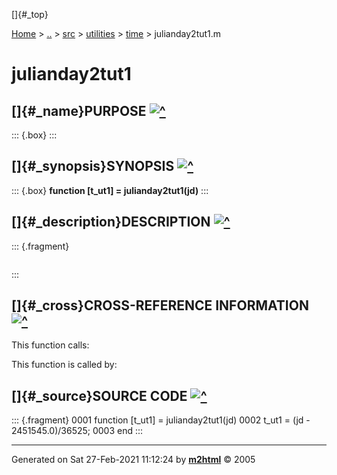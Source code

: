 []{#_top}

<div>

[Home](../../../../index.html) \> [..](#) \> [src](#) \> [utilities](#)
\> [time](index.html) \> julianday2tut1.m

</div>

# julianday2tut1

## []{#_name}PURPOSE [![\^](../../../../up.png)](#_top)

::: {.box}
:::

## []{#_synopsis}SYNOPSIS [![\^](../../../../up.png)](#_top)

::: {.box}
**function \[t_ut1\] = julianday2tut1(jd)**
:::

## []{#_description}DESCRIPTION [![\^](../../../../up.png)](#_top)

::: {.fragment}
``` {.comment}
```
:::

## []{#_cross}CROSS-REFERENCE INFORMATION [![\^](../../../../up.png)](#_top)

This function calls:

This function is called by:

## []{#_source}SOURCE CODE [![\^](../../../../up.png)](#_top)

::: {.fragment}
    0001 function [t_ut1] = julianday2tut1(jd)
    0002     t_ut1 = (jd - 2451545.0)/36525;
    0003 end
:::

------------------------------------------------------------------------

Generated on Sat 27-Feb-2021 11:12:24 by
**[m2html](http://www.artefact.tk/software/matlab/m2html/ "Matlab Documentation in HTML")**
© 2005

